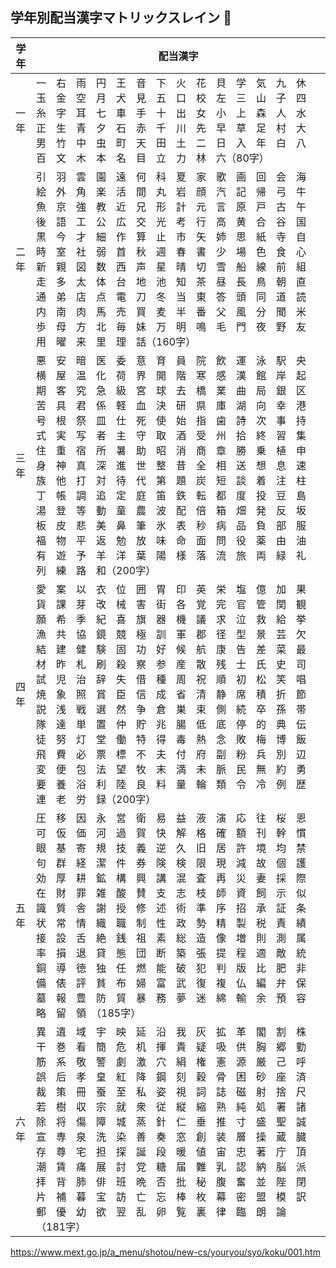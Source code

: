 ## 学年別配当漢字マトリックスレイン :school:
| 学年 | 配当漢字 |
| -- | -- |
|一年|	一　右　雨　円　王　音　下　火　花　貝　学　気　九　休　玉　金　空　月　犬　見　五　口　校　左　三　山　子　四　糸　字　耳　七　車　手　十　出　女　小　上　森　人　水　正　生　青　夕　石　赤　千　川　先　早　草　足　村　大　男　竹　中　虫　町　天　田　土　二　日　入　年　白　八　百　文　木　本　名　目　立　力　林　六（80字）|
|二年|	引　羽　雲　園　遠　何　科　夏　家　歌　画　回　会　海　絵　外　角　楽　活　間　丸　岩　顔　汽　記　帰　弓　牛　魚　京　強　教　近　兄　形　計　元　言　原　戸　古　午　後　語　工　公　広　交　光　考　行　高　黄　合　谷　国　黒　今　才　細　作　算　止　市　矢　姉　思　紙　寺　自　時　室　社　弱　首　秋　週　春　書　少　場　色　食　心　新　親　図　数　西　声　星　晴　切　雪　船　線　前　組　走　多　太　体　台　地　池　知　茶　昼　長　鳥　朝　直　通　弟　店　点　電　刀　冬　当　東　答　頭　同　道　読　内　南　肉　馬　売　買　麦　半　番　父　風　分　聞　米　歩　母　方　北　毎　妹　万　明　鳴　毛　門　夜　野　友　用　曜　来　里　理　話（160字）|
|三年|	悪　安　暗　医　委　意　育　員　院　飲　運　泳　駅　央　横　屋　温　化　荷　界　開　階　寒　感　漢　館　岸　起　期　客　究　急　級　宮　球　去　橋　業　曲　局　銀　区　苦　具　君　係　軽　血　決　研　県　庫　湖　向　幸　港　号　根　祭　皿　仕　死　使　始　指　歯　詩　次　事　持　式　実　写　者　主　守　取　酒　受　州　拾　終　習　集　住　重　宿　所　暑　助　昭　消　商　章　勝　乗　植　申　身　神　真　深　進　世　整　昔　全　相　送　想　息　速　族　他　打　対　待　代　第　題　炭　短　談　着　注　柱　丁　帳　調　追　定　庭　笛　鉄　転　都　度　投　豆　島　湯　登　等　動　童　農　波　配　倍　箱　畑　発　反　坂　板　皮　悲　美　鼻　筆　氷　表　秒　病　品　負　部　服　福　物　平　返　勉　放　味　命　面　問　役　薬　由　油　有　遊　予　羊　洋　葉　陽　様　落　流　旅　両　緑　礼　列　練　路　和（200字）|
|四年|	愛　案　以　衣　位　囲　胃　印　英　栄　塩　億　加　果　貨　課　芽　改　械　害　街　各　覚　完　官　管　関　観　願　希　季　紀　喜　旗　器　機　議　求　泣　救　給　挙　漁　共　協　鏡　競　極　訓　軍　郡　径　型　景　芸　欠　結　建　健　験　固　功　好　候　航　康　告　差　菜　最　材　昨　札　刷　殺　察　参　産　散　残　士　氏　史　司　試　児　治　辞　失　借　種　周　祝　順　初　松　笑　唱　焼　象　照　賞　臣　信　成　省　清　静　席　積　折　節　説　浅　戦　選　然　争　倉　巣　束　側　続　卒　孫　帯　隊　達　単　置　仲　貯　兆　腸　低　底　停　的　典　伝　徒　努　灯　堂　働　特　得　毒　熱　念　敗　梅　博　飯　飛　費　必　票　標　不　夫　付　府　副　粉　兵　別　辺　変　便　包　法　望　牧　末　満　未　脈　民　無　約　勇　要　養　浴　利　陸　良　料　量　輪　類　令　冷　例　歴　連　老　労　録（200字）|
|五年|	圧　移　因　永　営　衛　易　益　液　演　応　往　桜　恩　可　仮　価　河　過　賀　快　解　格　確　額　刊　幹　慣　眼　基　寄　規　技　義　逆　久　旧　居　許　境　均　禁　句　群　経　潔　件　券　険　検　限　現　減　故　個　護　効　厚　耕　鉱　構　興　講　混　査　再　災　妻　採　際　在　財　罪　雑　酸　賛　支　志　枝　師　資　飼　示　似　識　質　舎　謝　授　修　述　術　準　序　招　承　証　条　状　常　情　織　職　制　性　政　勢　精　製　税　責　績　接　設　舌　絶　銭　祖　素　総　造　像　増　則　測　属　率　損　退　貸　態　団　断　築　張　提　程　適　敵　統　銅　導　徳　独　任　燃　能　破　犯　判　版　比　肥　非　備　俵　評　貧　布　婦　富　武　復　複　仏　編　弁　保　墓　報　豊　防　貿　暴　務　夢　迷　綿　輸　余　預　容　略　留　領　（185字）|
|六年|	異　遺　域　宇　映　延　沿　我　灰　拡　革　閣　割　株　干　巻　看　簡　危　机　揮　貴　疑　吸　供　胸　郷　勤　筋　系　敬　警　劇　激　穴　絹　権　憲　源　厳　己　呼　誤　后　孝　皇　紅　降　鋼　刻　穀　骨　困　砂　座　済　裁　策　冊　蚕　至　私　姿　視　詞　誌　磁　射　捨　尺　若　樹　収　宗　就　衆　従　縦　縮　熟　純　処　署　諸　除　将　傷　障　城　蒸　針　仁　垂　推　寸　盛　聖　誠　宣　専　泉　洗　染　善　奏　窓　創　装　層　操　蔵　臓　存　尊　宅　担　探　誕　段　暖　値　宙　忠　著　庁　頂　潮　賃　痛　展　討　党　糖　届　難　乳　認　納　脳　派　拝　背　肺　俳　班　晩　否　批　秘　腹　奮　並　陛　閉　片　補　暮　宝　訪　亡　忘　棒　枚　幕　密　盟　模　訳　郵　優　幼　欲　翌　乱　卵　覧　裏　律　臨　朗　論　（181字）|

https://www.mext.go.jp/a_menu/shotou/new-cs/youryou/syo/koku/001.htm
